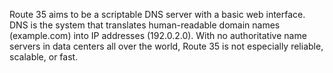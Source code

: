 Route 35 aims to be a scriptable DNS server with a basic web interface. DNS is the system that translates human-readable domain names (example.com) into IP addresses (192.0.2.0). With no authoritative name servers in data centers all over the world, Route 35 is not especially reliable, scalable, or fast.